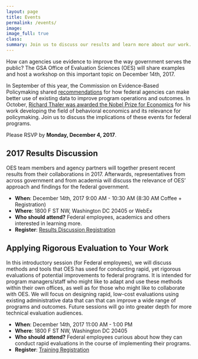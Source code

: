 ```yaml
---
layout: page
title: Events
permalink: /events/
image:
image_full: true
class:
summary: Join us to discuss our results and learn more about our work. 
---
```

How can agencies use evidence to improve the way government serves the public? The GSA Office of Evaluation Sciences (OES) will share examples and host a workshop on this important topic on December 14th, 2017.

In September of this year, the Commission on Evidence-Based Policymaking shared <a href="https://www.cep.gov/cep-final-report.html">recommendations</a> for how federal agencies can make better use of existing data to improve program operations and outcomes. In October, <a href="https://www.nobelprize.org/nobel_prizes/economic-sciences/laureates/2017/press.html">Richard Thaler was awarded the Nobel Prize for Economics</a> for his work developing the field of behavioral economics and its relevance for policymaking. Join us to discuss the implications of these events for federal programs.

Please RSVP by <b>Monday, December 4, 2017</b>. 

## 2017 Results Discussion

OES team members and agency partners will together present recent results from their collaborations in 2017. Afterwards, representatives from across government and from academia will discuss the relevance of OES’ approach and findings for the federal government.
- <b>When</b>: December 14th, 2017 9:00 AM - 10:30 AM (8:30 AM Coffee + Registration)
- <b>Where</b>: 1800 F ST NW, Washington DC 20405 or WebEx 
- <b>Who should attend?</b> Federal employees, academics and others interested in learning more.
- <b>Register</b>: <a href="https://goo.gl/forms/il7bR5NgSrl8RWVO2">Results Discussion Registration</a>

## Applying Rigorous Evaluation to Your Work

In this introductory session (for Federal employees), we will discuss methods and tools that OES has used for conducting rapid, yet rigorous evaluations of potential improvements to federal programs. It is intended for program managers/staff who might like to adapt and use these methods within their own offices, as well as for those who might like to collaborate with OES. We will focus on designing rapid, low-cost evaluations using existing administrative data that can that can improve a wide range of programs and outcomes. Future sessions will go into greater depth for more technical evaluation audiences.
- <b>When</b>: December 14th, 2017 11:00 AM - 1:00 PM 
- <b>Where</b>: 1800 F ST NW, Washington DC 20405
- <b>Who should attend?</b> Federal employees curious about how they can conduct rapid evaluations in the course of implementing their programs.
- <b>Register</b>: <a href="https://goo.gl/forms/UBFTVRjUOHyJVnv92">Training Registration</a>

